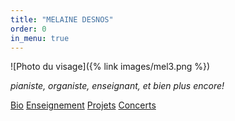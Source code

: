 ```yaml
---
title: "MELAINE DESNOS"
order: 0
in_menu: true
---
```

![Photo du visage]({% link images/mel3.png %})

<p1><i>pianiste, organiste, enseignant, et bien plus encore!</i></p1>

<a href="bio.html" class="bouton">Bio</a>
<a href="enseignement.html" class="bouton">Enseignement</a> 
<a href="projets en cours.html" class="bouton">Projets</a>
<a href="concerts a venir.html" class="bouton">Concerts</a> 